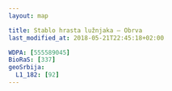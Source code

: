```yaml
---
layout: map

title: Stablo hrasta lužnjaka – Obrva
last_modified_at: 2018-05-21T22:45:18+02:00

WDPA: [555589045]
BioRaS: [337]
geoSrbija:
  L1_182: [92]
---
```

